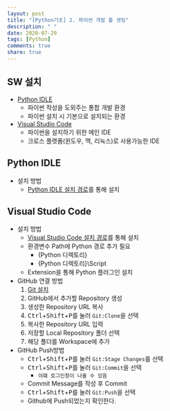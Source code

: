 ```yaml
---
layout: post
title: "[Python기초] 2. 파이썬 개발 툴 셋팅"
description: " "
date: 2020-07-29
tags: [Python]
comments: true
share: true
---
```



## SW 설치
  - [Python IDLE]
    - 파이썬 작성을 도외주는 통합 개발 환경
    - 파이썬 설치 시 기본으로 설치되는 환경
  - [Visual Studio Code]
    - 파이썬을 설치하기 위한 메인 IDE
    - 크로스 플랫폼(윈도우, 맥, 리눅스)로 사용가능한 IDE

## Python IDLE
  - 설치 방법
    - [Python IDLE 설치 경로]를 통해 설치
    
## Visual Studio Code
  - 설치 방법
    - [Visual Studio Code 설치 경로]를 통해 설치
    - 환경변수 Path에 Python 경로 추가 필요
      - {Python 디렉토리}
      - {Python 디렉토리}\Script
    - Extension을 통해 Python 플러그인 설치
  - GitHub 연결 방법
    1. [Git 설치]
    2. GitHub에서 추가할 Repository 생성
    3. 생성한 Repository URL 복사
    4. <kbd>Ctrl</kbd>+<kbd>Shift</kbd>+<kbd>P</kbd>를 눌러 ```Git:Clone```을 선택
    5. 복사한 Repository URL 입력
    6. 저장할 Local Repository 폴더 선택
    7. 해당 폴더를 Workspace에 추가
  - GitHub Push방법
    - <kbd>Ctrl</kbd>+<kbd>Shift</kbd>+<kbd>P</kbd>를 눌러 ```Git:Stage Changes```를 선택
    - <kbd>Ctrl</kbd>+<kbd>Shift</kbd>+<kbd>P</kbd>를 눌러 ```Git:Commit```을 선택
      - ```이떄 로그인창이 나올 수 있음```
    - Commit Message를 작성 후 Commit
    - <kbd>Ctrl</kbd>+<kbd>Shift</kbd>+<kbd>P</kbd>를 눌러 ```Git:Push```을 선택
    - Github에 Push되었는지 확인한다.
    
[Python IDLE]: https://docs.python.org/3/library/idle.html
[Visual Studio Code]: https://code.visualstudio.com/
[Python IDLE 설치 경로]: https://www.python.org/downloads/
[Visual Studio Code 설치 경로]: https://code.visualstudio.com/
[Git 설치]: https://git-scm.com/
